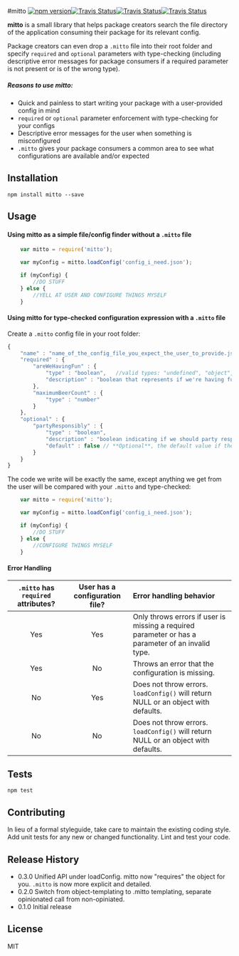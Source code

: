 #mitto 
<a href="https://www.npmjs.com/package/mitto"><img alt="npm version" src="https://img.shields.io/npm/v/mitto.svg"></a><a href="https://travis-ci.org/dggriffin/mitto"><img alt="Travis Status" src="https://travis-ci.org/dggriffin/mitto.svg?branch=master"></a><a href="https://david-dm.org/dggriffin/mitto#info=dependencies&view=table"><img alt="Travis Status" src="https://david-dm.org/dggriffin/mitto.svg"></a><a href="https://david-dm.org/dggriffin/mitto#info=devDependencies&view=table"><img alt="Travis Status" src="https://david-dm.org/dggriffin/mitto/dev-status.svg"></a>


**mitto** is a small library that helps package creators search the file directory of the application consuming their package for its relevant config.

Package creators can even drop a `.mitto` file into their root folder and specify `required` and `optional` parameters with type-checking (including descriptive error messages for package consumers if a required parameter is not present or is of the wrong type).

##### Reasons to use mitto:
* Quick and painless to start writing your package with a user-provided config in mind
* `required` or `optional` parameter enforcement with type-checking for your configs
* Descriptive error messages for the user when something is misconfigured
* `.mitto` gives your package consumers a common area to see what configurations are available and/or expected

## Installation

    npm install mitto --save

## Usage
#### Using mitto as a simple file/config finder without a `.mitto` file
```javascript
    var mitto = require('mitto');

    var myConfig = mitto.loadConfig('config_i_need.json');

    if (myConfig) {
        //DO STUFF
    } else {
        //YELL AT USER AND CONFIGURE THINGS MYSELF
    }
```

#### Using mitto for type-checked configuration expression with a `.mitto` file
Create a `.mitto` config file in your root folder:
```javascript
{
    "name" : "name_of_the_config_file_you_expect_the_user_to_provide.json",
    "required" : {
        "areWeHavingFun" : {
            "type" : "boolean",   //valid types: "undefined", "object", "boolean", "number", "string", "symbol", "function"
            "description" : "boolean that represents if we're having fun" // **Optional**, you don't have to include "description"
        },
        "maximumBeerCount" : {
            "type" : "number"
        } 
    },
    "optional" : {
        "partyResponsibly" : {
            "type" : "boolean",
            "description" : "boolean indicating if we should party responsibly",
            "default" : false // **Optional**, the default value if the user doesn't provide a value or doesn't have a configuration at all
        }
    }
}
```
The code we write will be exactly the same, except anything we get from the user will be compared with your `.mitto` and type-checked:
```javascript
    var mitto = require('mitto');

    var myConfig = mitto.loadConfig('config_i_need.json');

    if (myConfig) {
        //DO STUFF
    } else {
        //CONFIGURE THINGS MYSELF
    }
```

#### Error Handling

`.mitto` has `required` attributes? | User has a configuration file? | Error handling behavior
:---------------------------------: | :----------------------------: | :----------------------
Yes                                 | Yes                            | Only throws errors if user is missing a required parameter or has a parameter of an invalid type.
Yes                                 | No                             | Throws an error that the configuration is missing.
No                                  | Yes                            | Does not throw errors. `loadConfig()` will return NULL or an object with defaults.
No                                  | No                             | Does not throw errors. `loadConfig()` will return NULL or an object with defaults.

## Tests

    npm test

## Contributing

In lieu of a formal styleguide, take care to maintain the existing coding style.
Add unit tests for any new or changed functionality. Lint and test your code.

## Release History
* 0.3.0 Unified API under loadConfig. mitto now "requires" the object for you. `.mitto` is now more explicit and detailed.
* 0.2.0 Switch from object-templating to .mitto templating, separate opinionated call from non-opiniated.
* 0.1.0 Initial release


## License
MIT 
